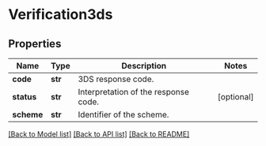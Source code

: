 # Verification3ds

## Properties
Name | Type | Description | Notes
------------ | ------------- | ------------- | -------------
**code** | **str** | 3DS response code. | 
**status** | **str** | Interpretation of the response code. | [optional] 
**scheme** | **str** | Identifier of the scheme. | 

[[Back to Model list]](../README.md#documentation-for-models) [[Back to API list]](../README.md#documentation-for-api-endpoints) [[Back to README]](../README.md)


